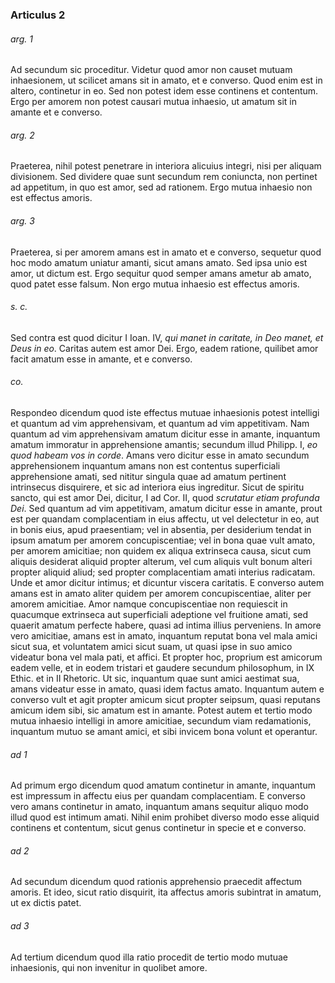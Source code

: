 ### Articulus 2

###### arg. 1
Ad secundum sic proceditur. Videtur quod amor non causet mutuam inhaesionem, ut scilicet amans sit in amato, et e converso. Quod enim est in altero, continetur in eo. Sed non potest idem esse continens et contentum. Ergo per amorem non potest causari mutua inhaesio, ut amatum sit in amante et e converso.

###### arg. 2
Praeterea, nihil potest penetrare in interiora alicuius integri, nisi per aliquam divisionem. Sed dividere quae sunt secundum rem coniuncta, non pertinet ad appetitum, in quo est amor, sed ad rationem. Ergo mutua inhaesio non est effectus amoris.

###### arg. 3
Praeterea, si per amorem amans est in amato et e converso, sequetur quod hoc modo amatum uniatur amanti, sicut amans amato. Sed ipsa unio est amor, ut dictum est. Ergo sequitur quod semper amans ametur ab amato, quod patet esse falsum. Non ergo mutua inhaesio est effectus amoris.

###### s. c.
Sed contra est quod dicitur I Ioan. IV, *qui manet in caritate, in Deo manet, et Deus in eo*. Caritas autem est amor Dei. Ergo, eadem ratione, quilibet amor facit amatum esse in amante, et e converso.

###### co.
Respondeo dicendum quod iste effectus mutuae inhaesionis potest intelligi et quantum ad vim apprehensivam, et quantum ad vim appetitivam. Nam quantum ad vim apprehensivam amatum dicitur esse in amante, inquantum amatum immoratur in apprehensione amantis; secundum illud Philipp. I, *eo quod habeam vos in corde*. Amans vero dicitur esse in amato secundum apprehensionem inquantum amans non est contentus superficiali apprehensione amati, sed nititur singula quae ad amatum pertinent intrinsecus disquirere, et sic ad interiora eius ingreditur. Sicut de spiritu sancto, qui est amor Dei, dicitur, I ad Cor. II, quod *scrutatur etiam profunda Dei*. Sed quantum ad vim appetitivam, amatum dicitur esse in amante, prout est per quandam complacentiam in eius affectu, ut vel delectetur in eo, aut in bonis eius, apud praesentiam; vel in absentia, per desiderium tendat in ipsum amatum per amorem concupiscentiae; vel in bona quae vult amato, per amorem amicitiae; non quidem ex aliqua extrinseca causa, sicut cum aliquis desiderat aliquid propter alterum, vel cum aliquis vult bonum alteri propter aliquid aliud; sed propter complacentiam amati interius radicatam. Unde et amor dicitur intimus; et dicuntur viscera caritatis. E converso autem amans est in amato aliter quidem per amorem concupiscentiae, aliter per amorem amicitiae. Amor namque concupiscentiae non requiescit in quacumque extrinseca aut superficiali adeptione vel fruitione amati, sed quaerit amatum perfecte habere, quasi ad intima illius perveniens. In amore vero amicitiae, amans est in amato, inquantum reputat bona vel mala amici sicut sua, et voluntatem amici sicut suam, ut quasi ipse in suo amico videatur bona vel mala pati, et affici. Et propter hoc, proprium est amicorum eadem velle, et in eodem tristari et gaudere secundum philosophum, in IX Ethic. et in II Rhetoric. Ut sic, inquantum quae sunt amici aestimat sua, amans videatur esse in amato, quasi idem factus amato. Inquantum autem e converso vult et agit propter amicum sicut propter seipsum, quasi reputans amicum idem sibi, sic amatum est in amante. Potest autem et tertio modo mutua inhaesio intelligi in amore amicitiae, secundum viam redamationis, inquantum mutuo se amant amici, et sibi invicem bona volunt et operantur.

###### ad 1
Ad primum ergo dicendum quod amatum continetur in amante, inquantum est impressum in affectu eius per quandam complacentiam. E converso vero amans continetur in amato, inquantum amans sequitur aliquo modo illud quod est intimum amati. Nihil enim prohibet diverso modo esse aliquid continens et contentum, sicut genus continetur in specie et e converso.

###### ad 2
Ad secundum dicendum quod rationis apprehensio praecedit affectum amoris. Et ideo, sicut ratio disquirit, ita affectus amoris subintrat in amatum, ut ex dictis patet.

###### ad 3
Ad tertium dicendum quod illa ratio procedit de tertio modo mutuae inhaesionis, qui non invenitur in quolibet amore.

